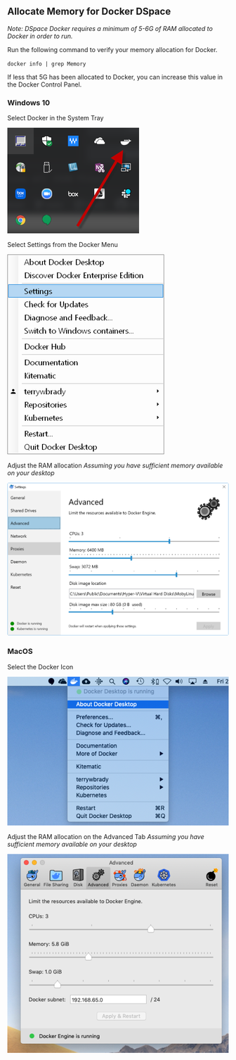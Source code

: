 ## Allocate Memory for Docker DSpace

_Note: DSpace Docker requires a minimum of 5-6G of RAM allocated to Docker in order to run._  

Run the following command to verify your memory allocation for Docker.

`docker info | grep Memory`

If less that 5G has been allocated to Docker, you can increase this value in the Docker Control Panel.

### Windows 10

Select Docker in the System Tray

![System Tray - Docker](winTray.png)

Select Settings from the Docker Menu

![Docker Menu](winMenu.png)

Adjust the RAM allocation
_Assuming you have sufficient memory available on your desktop_

![Settings](winSettings.png)

### MacOS

Select the Docker Icon

![Docker Menu](macMenu.png)

Adjust the RAM allocation on the Advanced Tab
_Assuming you have sufficient memory available on your desktop_

![Settings](macSettings.png)
